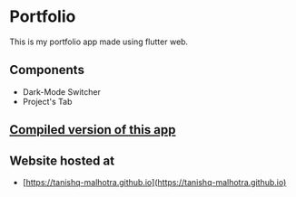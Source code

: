 # Portfolio

This is my portfolio app made using flutter web.

## Components

- Dark-Mode Switcher
- Project's Tab


## [Compiled version of this app](https://github.com/tanishq-malhotra/tanishq-malhotra.github.io)

## Website hosted at

- [https://tanishq-malhotra.github.io](https://tanishq-malhotra.github.io)